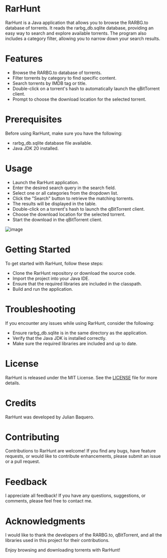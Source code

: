 # RarHunt
RarHunt is a Java application that allows you to browse the RARBG.to database of torrents. It reads the rarbg_db.sqlite database, providing an easy way to search and explore available torrents. The program also includes a category filter, allowing you to narrow down your search results.

# Features
- Browse the RARBG.to database of torrents.
- Filter torrents by category to find specific content.
- Search torrents by IMDB tag or title.
- Double-click on a torrent's hash to automatically launch the qBitTorrent client.
- Prompt to choose the download location for the selected torrent.
# Prerequisites
Before using RarHunt, make sure you have the following:

- rarbg_db.sqlite database file available.
- Java JDK 20 installed.
# Usage
- Launch the RarHunt application.
- Enter the desired search query in the search field.
- Select one or all categories from the dropdown list.
- Click the "Search" button to retrieve the matching torrents.
- The results will be displayed in the table.
- Double-click on a torrent's hash to launch the qBitTorrent client.
- Choose the download location for the selected torrent.
- Start the download in the qBitTorrent client.

![image](https://github.com/FrodoSynthesis05/RarHunt/assets/72288240/fcf49b8a-f8ed-4412-ade2-2a92b56fafcf)

# Getting Started
To get started with RarHunt, follow these steps:

- Clone the RarHunt repository or download the source code.
- Import the project into your Java IDE.
- Ensure that the required libraries are included in the classpath.
- Build and run the application.
# Troubleshooting
If you encounter any issues while using RarHunt, consider the following:

- Ensure rarbg_db.sqlite is in the same directory as the application.
- Verify that the Java JDK is installed correctly.
- Make sure the required libraries are included and up to date.
# License
RarHunt is released under the MIT License. See the [LICENSE](https://github.com/FrodoSynthesis05/RarHunt/blob/master/LICENSE) file for more details.

# Credits
RarHunt was developed by Julian Baquero.

# Contributing
Contributions to RarHunt are welcome! If you find any bugs, have feature requests, or would like to contribute enhancements, please submit an issue or a pull request.

# Feedback
I appreciate all feedback! If you have any questions, suggestions, or comments, please feel free to contact me.

# Acknowledgments
I would like to thank the developers of the RARBG.to, qBitTorrent, and all the libraries used in this project for their contributions.

Enjoy browsing and downloading torrents with RarHunt!
